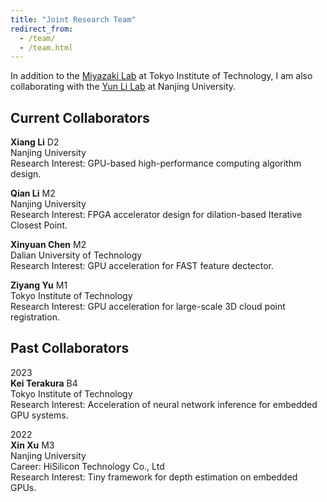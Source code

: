 ```yaml
---
title: "Joint Research Team"
redirect_from: 
  - /team/
  - /team.html
---
```


In addition to the [Miyazaki Lab](http://www.lsc.cs.titech.ac.jp/en/) at Tokyo Institute of Technology, I am also
collaborating with the [Yun Li Lab](https://www.yunligroup.org/) at Nanjing University.

## Current Collaborators

**Xiang Li**	D2<br />
Nanjing University<br />
Research Interest: GPU-based high-performance computing algorithm design.

**Qian Li**	M2<br />
Nanjing University<br />
Research Interest: FPGA accelerator design for dilation-based Iterative Closest Point.

**Xinyuan Chen** M2<br />
Dalian University of Technology<br />
Research Interest: GPU acceleration for FAST feature dectector.

**Ziyang Yu**	M1<br />
Tokyo Institute of Technology<br />
Research Interest: GPU acceleration for large-scale 3D cloud point registration.


## Past Collaborators

2023<br />
**Kei Terakura**	B4<br />
Tokyo Institute of Technology<br />
Research Interest: Acceleration of neural network inference for embedded GPU systems.

2022<br />
**Xin Xu**	M3<br />
Nanjing University<br />
Career: HiSilicon Technology Co., Ltd<br />
Research Interest: Tiny framework for depth estimation on embedded GPUs. 

